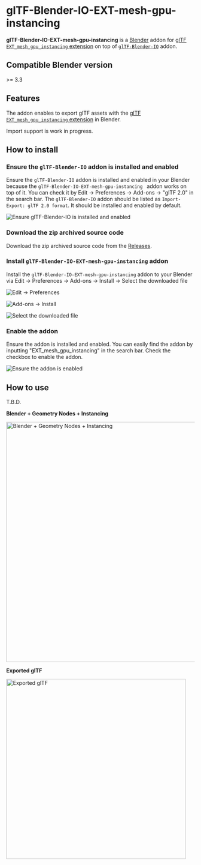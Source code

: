 # glTF-Blender-IO-EXT-mesh-gpu-instancing

**glTF-Blender-IO-EXT-mesh-gpu-instancing** is a [Blender](https://www.blender.org/) addon for [glTF `EXT_mesh_gpu_instancing` extension](https://github.com/KhronosGroup/glTF/blob/main/extensions/2.0/Vendor/EXT_mesh_gpu_instancing/README.md) on top of [`glTF-Blender-IO`](https://github.com/KhronosGroup/glTF-Blender-IO) addon.

## Compatible Blender version

&gt;= 3.3

## Features

The addon enables to export glTF assets with the [glTF `EXT_mesh_gpu_instancing` extension](https://github.com/KhronosGroup/glTF/blob/main/extensions/2.0/Vendor/EXT_mesh_gpu_instancing/README.md) in Blender.

Import support is work in progress.

## How to install

### Ensure the `glTF-Blender-IO` addon is installed and enabled

Ensure the `glTF-Blender-IO` addon is installed and enabled in your Blender because the `glTF-Blender-IO-EXT-mesh-gpu-instancing
` addon works on top of it.  You can check it by Edit -> Preferences -> Add-ons -> "glTF 2.0" in the search bar. The `glTF-Blender-IO` addon should be listed as `Import-Export: glTF 2.0 format`. It should be installed and enabled by default.

![Ensure glTF-Blender-IO is installed and enabled](https://user-images.githubusercontent.com/7637832/110406787-a41f3f80-8037-11eb-9e12-163aafd5f08e.png)

### Download the zip archived source code

Download the zip archived source code from the [Releases](https://github.com/takahirox/glTF-Blender-IO-EXT-mesh-gpu-instancing/releases).

### Install `glTF-Blender-IO-EXT-mesh-gpu-instancing` addon

Install the `glTF-Blender-IO-EXT-mesh-gpu-instancing` addon to your Blender via Edit -> Preferences -> Add-ons -> Install -> Select the downloaded file

![Edit -> Preferences](https://user-images.githubusercontent.com/7637832/110405180-062a7580-8035-11eb-839a-f5008a992f92.png)

![Add-ons -> Install](https://user-images.githubusercontent.com/7637832/110405413-70dbb100-8035-11eb-9860-3f4867427246.png)

![Select the downloaded file](https://user-images.githubusercontent.com/7637832/200152177-afacdc7d-5349-435e-bc80-7951c071b1b8.png)

### Enable the addon

Ensure the addon is installed and enabled. You can easily find the addon by inputting "EXT_mesh_gpu_instancing" in the search bar. Check the checkbox to enable the addon.

![Ensure the addon is enabled](https://user-images.githubusercontent.com/7637832/200152215-39be04be-3b6d-4a34-9704-c5f42d61dbf6.png)

## How to use

T.B.D.

**Blender + Geometry Nodes + Instancing**

<img src="https://user-images.githubusercontent.com/7637832/200151844-c4ade71d-0507-4268-8356-139157fb2db6.png" width="640" alt="Blender + Geometry Nodes + Instancing">

**Exported glTF**

<img src="https://user-images.githubusercontent.com/7637832/200151884-2f335fd0-3270-4b68-abc1-998837a0f9c6.png" width="480" alt="Exported glTF">
